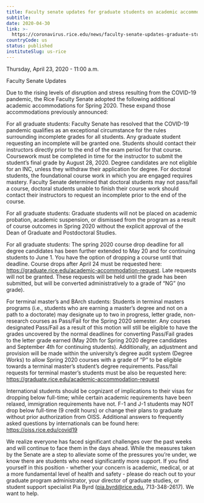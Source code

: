 ```yaml
---
title: Faculty senate updates for graduate students on academic accommodations for spring 2020
subtitle: 
date: 2020-04-30
link: >-
  https://coronavirus.rice.edu/news/faculty-senate-updates-graduate-students-academic-accommodations-spring-2020
countryCode: us
status: published
instituteSlug: us-rice
---
```

Thursday, April 23, 2020 - 11:00 a.m.



Faculty Senate Updates

Due to the rising levels of disruption and stress resulting from the COVID-19 pandemic, the Rice Faculty Senate adopted the following additional academic accommodations for Spring 2020. These expand those accommodations previously announced:

For all graduate students: Faculty Senate has resolved that the COVID-19 pandemic qualifies as an exceptional circumstance for the rules surrounding incomplete grades for all students. Any graduate student requesting an incomplete will be granted one. Students should contact their instructors directly prior to the end of the exam period for that course. Coursework must be completed in time for the instructor to submit the student’s final grade by August 28, 2020. Degree candidates are not eligible for an INC, unless they withdraw their application for degree. For doctoral students, the foundational course work in which you are engaged requires mastery. Faculty Senate determined that doctoral students may not pass/fail a course, doctoral students unable to finish their course work should contact their instructors to request an incomplete prior to the end of the course.

For all graduate students: Graduate students will not be placed on academic probation, academic suspension, or dismissed from the program as a result of course outcomes in Spring 2020 without the explicit approval of the Dean of Graduate and Postdoctoral Studies.

For all graduate students: The spring 2020 course drop deadline for all degree candidates has been further extended to May 20 and for continuing students to June 1. You have the option of dropping a course until that deadline. Course drops after April 24 must be requested here: https://graduate.rice.edu/academic-accommodation-request. Late requests will not be granted. These requests will be held until the grade has been submitted, but will be converted administratively to a grade of “NG” (no grade).

For terminal master’s and BArch students: Students in terminal masters programs (i.e., students who are earning a master’s degree and not on a path to a doctorate) may designate up to two in progress, letter grade, non-research courses as Pass/Fail for the Spring 2020 semester. Any courses designated Pass/Fail as a result of this motion will still be eligible to have the grades uncovered by the normal deadlines for converting Pass/Fail grades to the letter grade earned (May 20th for Spring 2020 degree candidates and September 4th for continuing students). Additionally, an adjustment and provision will be made within the university’s degree audit system (Degree Works) to allow Spring 2020 courses with a grade of “P” to be eligible towards a terminal master’s student’s degree requirements. Pass/fail requests for terminal master’s students must be also be requested here: https://graduate.rice.edu/academic-accommodation-request

International students should be cognizant of implications to their visas for dropping below full-time; while certain academic requirements have been relaxed, immigration requirements have not. F-1 and J-1 students may NOT drop below full-time (9 credit hours) or change their plans to graduate without prior authorization from OISS. Additional answers to frequently asked questions by internationals can be found here: https://oiss.rice.edu/covid19

We realize everyone has faced significant challenges over the past weeks and will continue to face them in the days ahead. While the measures taken by the Senate are a step to alleviate some of the pressures you’re under, we know there are students who need significantly more support. If you find yourself in this position - whether your concern is academic, medical, or at a more fundamental level of health and safety - please do reach out to your graduate program administrator, your director of graduate studies, or student support specialist Pia Byrd (pia.byrd@rice.edu, 713-348-2617). We want to help.